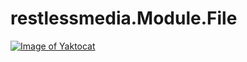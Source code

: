 # restlessmedia.Module.File
[![Image of Yaktocat](https://ci.appveyor.com/api/projects/status/stg4yk0869cs879p?svg=true
)](https://ci.appveyor.com/project/restlessmedia/restlessmedia-module-file)
